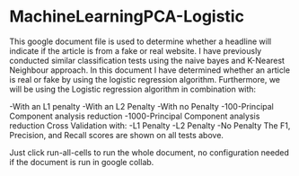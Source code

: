 # MachineLearningPCA-Logistic

This google document file is used to determine whether a headline will indicate if the article is from a fake or real website. I have previously conducted similar classification tests using the naive bayes and K-Nearest Neighbour approach. In this document I have determined whether an article is real or fake by using the logistic regression algorithm. Furthermore, we will be using the Logistic regression algorithm in combination with:

-With an L1 penalty
-With an L2 Penalty 
-With no Penalty 
-100-Principal Component analysis reduction 
-1000-Principal Component analysis reduction 
Cross Validation with:
-L1 Penalty 
-L2 Penalty 
-No Penalty
The F1, Precision, and Recall scores are shown on all tests above.

Just click run-all-cells to run the whole document, no configuration needed if the document is run in google collab.
